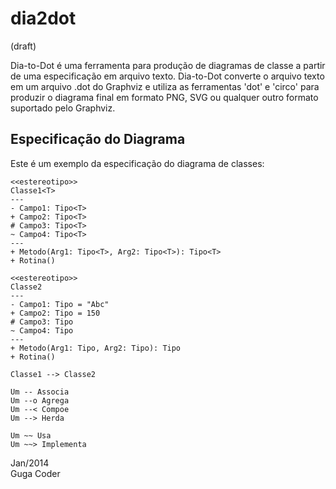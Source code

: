 dia2dot
=======

(draft)

Dia-to-Dot é uma ferramenta para produção de diagramas de classe a partir de uma especificação em arquivo texto.
Dia-to-Dot converte o arquivo texto em um arquivo .dot do Graphviz e utiliza as ferramentas 'dot' e 'circo' para produzir o diagrama final em formato PNG, SVG ou qualquer outro formato suportado pelo Graphviz.

Especificação do Diagrama
-------------------------

Este é um exemplo da especificação do diagrama de classes:

    <<estereotipo>>
    Classe1<T>
    ---
    - Campo1: Tipo<T>
    + Campo2: Tipo<T>
    # Campo3: Tipo<T>
    ~ Campo4: Tipo<T>
    ---
    + Metodo(Arg1: Tipo<T>, Arg2: Tipo<T>): Tipo<T>
    + Rotina()
    
    <<estereotipo>>
    Classe2
    ---
    - Campo1: Tipo = "Abc"
    + Campo2: Tipo = 150
    # Campo3: Tipo
    ~ Campo4: Tipo
    ---
    + Metodo(Arg1: Tipo, Arg2: Tipo): Tipo
    + Rotina()
    
    Classe1 --> Classe2
    
    Um -- Associa
    Um --o Agrega
    Um --< Compoe
    Um --> Herda
    
    Um ~~ Usa
    Um ~~> Implementa 

Jan/2014  
Guga Coder
